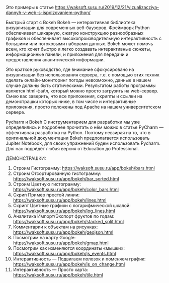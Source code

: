 Это примеры к статье https://waksoft.susu.ru/2019/12/21/vizualizacziya-dannyh-v-web-s-ispolzovaniem-python/

Быстрый старт с Bokeh
Bokeh — интерактивная библиотека визуализации для современных веб-баузеров. Фреймворк Python обеспечивает шикарную, сжатую конструкцию разнообразных графиков и обеспечивает высокопроизводительную интерактивность с большими или потоковыми наборами данных. Bokeh может помочь всем, кто хочет быстро и легко создавать интерактивные сюжеты, информационные панели, и приложения для передачи и предоставления аналитической информации.

Это краткое руководство, где внимание сфокусировано на визуализации без использования сервера, т.е. с помощью этих техник сделать онлайн-мониторинг погоды невозможно, данные в нашем случае должны быть статическими. Результатом работы программы является html-файл, который можно просто загрузить на web-сервер. Смею вас заверить, что все приложения, скрипты и ссылки на демонстрашки которых ниже, в том числе и интерактивные приложения, просто положены под Apache на нашем университетском сервере.

Pycharm и Bokeh
С инструментарием для разработки мы уже определились и подробнее прочитать о нём можно в статье PyCharm — эффективная разработка на Python. Поэтому невзирая на то, что в оригинальной документации Bokeh предполагается использовать Jupiter Notebook, для своих упражнений будем использовать Pycharm. Для нас подойдёт любая версия от Education до Professional.

ДЕМОНСТРАШКИ:
1) Строим Гистограмму: https://waksoft.susu.ru/app/bokeh/bars.html
2) Строим Отсортированную гистограмму: https://waksoft.susu.ru/app/bokeh/bar_sorted.html
3) Строим Цветную гистограмму: https://waksoft.susu.ru/app/bokeh/color_bars.html
4) Скрип Пример простой линии: https://waksoft.susu.ru/app/bokeh/lines.html
5) Скрипт Цветные графики с логарифмической шкалой: https://waksoft.susu.ru/app/bokeh/log_lines.html
6) Аналитика Импорт/Экспорт фруктов по годам: https://waksoft.susu.ru/app/bokeh/stacked_split.html
7) Комментарии к объектам на рисунках: https://waksoft.susu.ru/app/bokeh/geojson.html
8) Посмотрим на карту Google: https://waksoft.susu.ru/app/bokeh/gmap.html
9) Посмотрим как изменяются координаты «мышки»: https://waksoft.susu.ru/app/bokeh/js_events.html
10) Интерактивность — Подвигаем полозок и поменяем график: https://waksoft.susu.ru/app/bokeh/js_on_change.html
11) Интерактивность — Просто карта: https://waksoft.susu.ru/app/bokeh/tile.html
